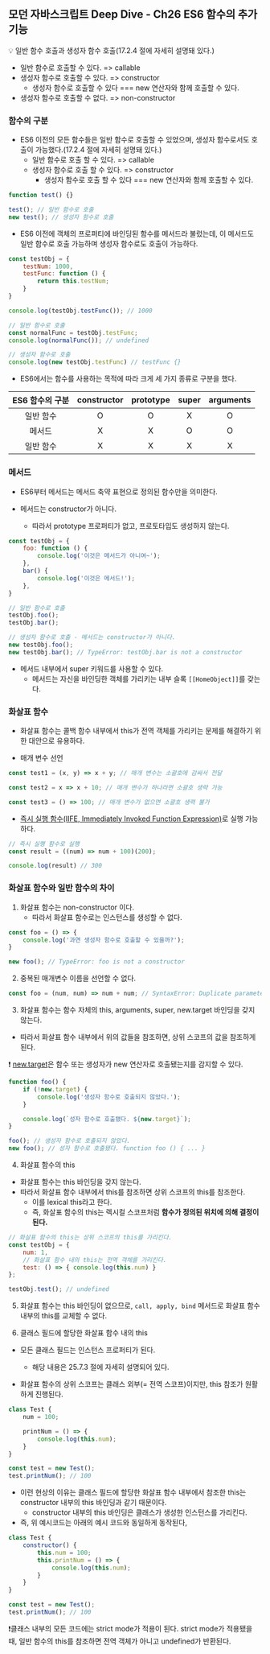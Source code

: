 ## 모던 자바스크립트 Deep Dive - Ch26 ES6 함수의 추가 기능

💡 일반 함수 호출과 생성자 함수 호출(17.2.4 절에 자세히 설명돼 있다.)
- 일반 함수로 호출할 수 있다. => callable
- 생성자 함수로 호출할 수 있다. => constructor
    - 생성자 함수로 호출할 수 있다 === new 연산자와 함께 호출할 수 있다.
- 생성자 함수로 호출할 수 없다. => non-constructor


### 함수의 구분
- ES6 이전의 모든 함수들은 일반 함수로 호출할 수 있었으며, 생성자 함수로서도 호출이 가능했다.(17.2.4 절에 자세히 설명돼 있다.)
    - 일반 함수로 호출 할 수 있다. => callable
    - 생성자 함수로 호출 할 수 있다. => constructor
        - 생성자 함수로 호출 할 수 있다 === new 연산자와 함께 호출할 수 있다.

```javascript
function test() {}

test(); // 일반 함수로 호출
new test(); // 생성자 함수로 호출
```

- ES6 이전에 객체의 프로퍼티에 바인딩된 함수를 메서드라 불렀는데, 이 메서드도 일반 함수로 호출 가능하며 생성자 함수로도 호출이 가능하다.
```javascript
const testObj = {
    testNum: 1000,
    testFunc: function () {
        return this.testNum;
    }
}

console.log(testObj.testFunc()); // 1000

// 일반 함수로 호출
const normalFunc = testObj.testFunc;
console.log(normalFunc()); // undefined

// 생성자 함수로 호출
console.log(new testObj.testFunc) // testFunc {}
```

- ES6에서는 함수를 사용하는 목적에 따라 크게 세 가지 종류로 구분을 했다.

|ES6 함수의 구분|constructor|prototype|super|arguments|
|:---:|:---:|:---:|:---:|:---:|
|일반 함수|O|O|X|O|
|메서드|X|X|O|O|
|일반 함수|X|X|X|X|

### 메서드
- ES6부터 메서드는 메서드 축약 표현으로 정의된 함수만을 의미한다.

- 메서드는 constructor가 아니다.
    - 따라서 prototype 프로퍼티가 없고, 프로토타입도 생성하지 않는다.
```javascript
const testObj = {
    foo: function () {
        console.log('이것은 메서드가 아니여~');
    },
    bar() {
        console.log('이것은 메서드!');
    },
}

// 일반 함수로 호출
testObj.foo();
testObj.bar();

// 생성자 함수로 호출 - 메서드는 constructor가 아니다.
new testObj.foo();
new testObj.bar(); // TypeError: testObj.bar is not a constructor
```
- 메서드 내부에서 super 키워드를 사용할 수 있다.
    - 메서드는 자신을 바인딩한 객체를 가리키는 내부 슬록 `[[HomeObject]]`를 갖는다.

### 화살표 함수
- 화살표 함수는 콜백 함수 내부에서 this가 전역 객체를 가리키는 문제를 해결하기 위한 대안으로 유용하다.

- 매개 변수 선언

```javascript
const test1 = (x, y) => x + y; // 매개 변수는 소괄호에 감싸서 전달

const test2 = x => x + 10; // 매개 변수가 하나라면 소괄호 생략 가능

const test3 = () => 100; // 매개 변수가 없으면 소괄호 생력 불가
```

- [즉시 실행 함수(IIFE, Immediately Invoked Function Expression)](https://developer.mozilla.org/ko/docs/Glossary/IIFE)로 실행 가능하다.

```javascript
// 즉시 실행 함수로 실행
const result = ((num) => num + 100)(200);

console.log(result) // 300
```

### 화살표 함수와 일반 함수의 차이
1. 화살표 함수는 non-constructor 이다.
    - 따라서 화살표 함수로는 인스턴스를 생성할 수 없다.

```javascript
const foo = () => {
    console.log('과연 생성자 함수로 호출할 수 있을까?');
}

new foo(); // TypeError: foo is not a constructor
```

2. 중복된 매개변수 이름을 선언할 수 없다.
```javascript
const foo = (num, num) => num + num; // SyntaxError: Duplicate parameter name not allowed in this context
```

3. 화살표 함수는 함수 자체의 this, arguments, super, new.target 바인딩을 갖지 않는다.
- 따라서 화살표 함수 내부에서 위의 값들을 참조하면, 상위 스코프의 값을 참조하게 된다.

❗️ [new.target](https://developer.mozilla.org/ko/docs/Web/JavaScript/Reference/Operators/new.target)은 함수 또는 생성자가 new 연산자로 호출됐는지를 감지할 수 있다.

```javascript
function foo() {
    if (!new.target) {
        console.log('생성자 함수로 호출되지 않았다.');
    }

    console.log(`성자 함수로 호출됐다. ${new.target}`);
}

foo(); // 생성자 함수로 호출되지 않았다.
new foo(); // 성자 함수로 호출됐다. function foo () { ... }
```

4. 화살표 함수의 this
- 화살표 함수는 this 바인딩을 갖지 않는다.
- 따라서 화살표 함수 내부에서 this를 참조하면 상위 스코프의 this를 참조한다.
    - 이를 lexical this라고 한다.
    - 즉, 화살표 함수의 this는 렉시컬 스코프처럼 **함수가 정의된 위치에 의해 결정이 된다.**
️
```javascript
// 화살표 함수의 this는 상위 스코프의 this를 가리킨다.
const testObj = {
    num: 1,
    // 화살표 함수 내의 this는 전역 객체를 가리킨다.
    test: () => { console.log(this.num) }
};

testObj.test(); // undefined
```

5. 화살표 함수는 this 바인딩이 없으므로, `call, apply, bind` 메서드로 화살표 함수 내부의 this를 교체할 수 없다.

6. 클래스 필드에 할당한 화살표 함수 내의 this
- 모든 클래스 필드는 인스턴스 프로퍼티가 된다.
    - 해당 내용은 25.7.3 절에 자세히 설명되어 있다.

- 화살표 함수의 상위 스코프는 클래스 외부(= 전역 스코프)이지만, this 참조가 원활하게 진행된다.

```javascript
class Test {
    num = 100;

    printNum = () => { 
        console.log(this.num);
    }
}

const test = new Test();
test.printNum(); // 100
```

- 이런 현상의 이유는 클래스 필드에 할당한 화살표 함수 내부에서 참조한 this는 constructor 내부의 this 바인딩과 같기 때문이다.
    - constructor 내부의 this 바인딩은 클래스가 생성한 인스턴스를 가리킨다.
- 즉, 위 예시코드는 아래의 예시 코드와 동일하게 동작된다,

```javascript
class Test {
    constructor() {
        this.num = 100;
        this.printNum = () => {
            console.log(this.num);
        }
    }
}

const test = new Test();
test.printNum(); // 100
```

❗️클래스 내부의 모든 코드에는 strict mode가 적용이 된다. strict mode가 적용됐을 때, 일반 함수의 this를 참조하면 전역 객체가 아니고 undefined가 반환된다.
